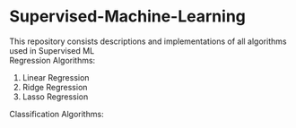 # Supervised-Machine-Learning
This repository consists descriptions and implementations of all algorithms used in Supervised ML
<br>
Regression Algorithms:
  1. Linear Regression
  2. Ridge Regression
  3. Lasso Regression

Classification Algorithms:
